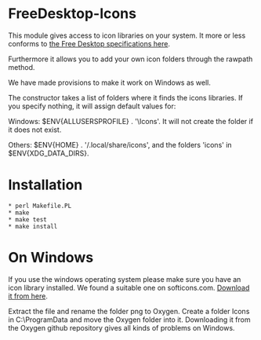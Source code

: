 # FreeDesktop-Icons

This module gives access to icon libraries on your system. It more
or less conforms to 
[the Free Desktop specifications here](https://specifications.freedesktop.org/icon-theme-spec/icon-theme-spec-latest.html).

Furthermore it allows you to add your own icon folders through the rawpath method.

We have made provisions to make it work on Windows as well.

The constructor takes a list of folders where it finds the icons
libraries. If you specify nothing, it will assign default values for:

Windows:  $ENV{ALLUSERSPROFILE} . '\Icons'. It will not create 
the folder if it does not exist.

Others: $ENV{HOME} . '/.local/share/icons',  and the folders 'icons' in $ENV{XDG_DATA_DIRS}.

# Installation

    * perl Makefile.PL
    * make
    * make test
    * make install

# On Windows

If you use the windows operating system please make sure you have an icon library installed.
We found a suitable one on softicons.com. [Download it from here](https://www.softicons.com/system-icons/oxygen-icons-by-oxygen).

Extract the file and rename the folder png to Oxygen. 
Create a folder Icons in C:\ProgramData and move the Oxygen folder into it.
Downloading it from the Oxygen github repository gives all kinds of problems on Windows.